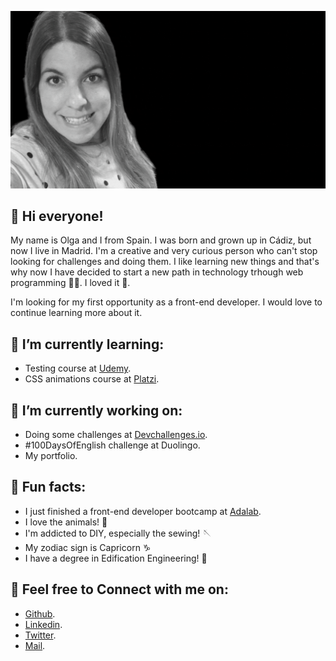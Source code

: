 ![ ](./intro.gif)

### <h2 align="left">	:blossom:  Hi everyone!</h2>

My name is Olga and I from Spain. I was born and grown up in Cádiz, but now I live in Madrid. I'm a creative and very curious person who can't stop looking for challenges and doing them. 
I like learning new things and that's why now I have decided to start a new path in technology trhough web programming :woman_technologist:. I loved it :sparkling_heart:.

I'm looking for my first opportunity as a front-end developer. I would love to continue learning more about it.

### <h2 align="left">	:blossom:  I’m currently learning:</h2>

- Testing course at [Udemy](https://udemy.com).
- CSS animations course at [Platzi](https://platzi.com).


### <h2 align="left">	:blossom:  I’m currently working on:</h2>

- Doing some challenges at [Devchallenges.io](https://devchallenges.io/challenges).
- #100DaysOfEnglish challenge at Duolingo.
- My portfolio.


### <h2 align="left">	:blossom:  Fun facts:</h2>

- I just finished a front-end developer bootcamp at [Adalab](https://adalab.es/).
- I love the animals! :feet:
- I'm addicted to DIY, especially the sewing! :sewing_needle:
- My zodiac sign is Capricorn :capricorn:
- I have a degree in Edification Engineering! :construction_worker:



### <h2 align="left">	:blossom:  Feel free to Connect with me on:</h2>
  
- [Github](https://github.com/olgargarrucho).
- [Linkedin](https://www.linkedin.com/in/olgargarrucho/).
- [Twitter](https://twitter.com/OlgaRGarrucho).
- [Mail](mailto:olga_1847@hotmail.com).


### 


